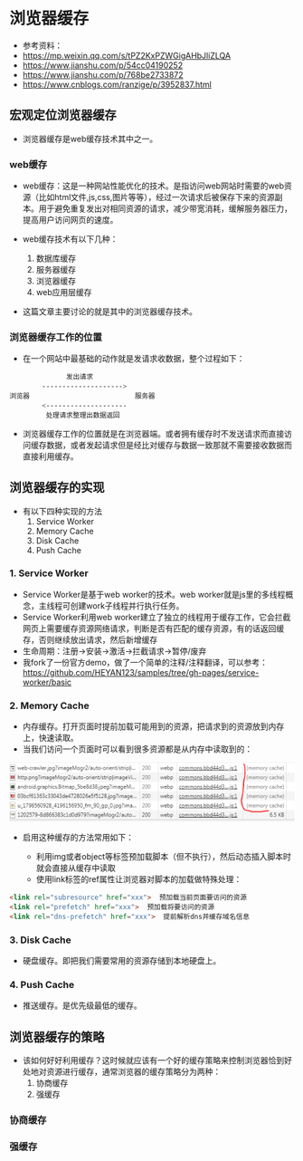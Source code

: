 # 浏览器缓存

- 参考资料：
- <https://mp.weixin.qq.com/s/tPZ2KxPZWGigAHbJliZLQA>
- <https://www.jianshu.com/p/54cc04190252>
- <https://www.jianshu.com/p/768be2733872>
- <https://www.cnblogs.com/ranzige/p/3952837.html>

## 宏观定位浏览器缓存

- 浏览器缓存是web缓存技术其中之一。

### web缓存

- web缓存：这是一种网站性能优化的技术。是指访问web网站时需要的web资源（比如html文件,js,css,图片等等），经过一次请求后被保存下来的资源副本。用于避免重复发出对相同资源的请求，减少带宽消耗，缓解服务器压力，提高用户访问网页的速度。
- web缓存技术有以下几种：
    1. 数据库缓存
    2. 服务器缓存
    3. 浏览器缓存
    4. web应用层缓存

- 这篇文章主要讨论的就是其中的浏览器缓存技术。

### 浏览器缓存工作的位置

- 在一个网站中最基础的动作就是发请求收数据，整个过程如下：

```bash
              发出请求
        -------------------->
浏览器                          服务器
        <--------------------
         处理请求整理出数据返回
```

- 浏览器缓存工作的位置就是在浏览器端。或者拥有缓存时不发送请求而直接访问缓存数据，或者发起请求但是经比对缓存与数据一致那就不需要接收数据而直接利用缓存。

## 浏览器缓存的实现

- 有以下四种实现的方法
  1. Service Worker
  2. Memory Cache
  3. Disk Cache
  4. Push Cache

### 1. Service Worker

- Service Worker是基于web worker的技术。web worker就是js里的多线程概念，主线程可创建work子线程并行执行任务。
- Service Worker利用web worker建立了独立的线程用于缓存工作，它会拦截网页上需要缓存资源网络请求，判断是否有匹配的缓存资源，有的话返回缓存，否则继续放出请求，然后新增缓存
- 生命周期：注册->安装->激活->拦截请求->暂停/废弃
- 我fork了一份官方demo，做了一个简单的注释/注释翻译，可以参考：<https://github.com/HEYAN123/samples/tree/gh-pages/service-worker/basic>

### 2. Memory Cache

- 内存缓存。打开页面时提前加载可能用到的资源，把请求到的资源放到内存上，快速读取。
- 当我们访问一个页面时可以看到很多资源都是从内存中读取到的：

![avatar](../../../static/browser.PNG)

- 启用这种缓存的方法常用如下：

  - 利用img或者object等标签预加载脚本（但不执行），然后动态插入脚本时就会直接从缓存中读取
  - 使用link标签的ref属性让浏览器对脚本的加载做特殊处理：

```html
<link rel="subresource" href="xxx">  预加载当前页面要访问的资源
<link rel="prefetch" href="xxx">  预加载将要访问的资源
<link rel="dns-prefetch" href="xxx">  提前解析dns并缓存域名信息
```

### 3. Disk Cache

- 硬盘缓存。即把我们需要常用的资源存储到本地硬盘上。

### 4. Push Cache

- 推送缓存。是优先级最低的缓存。

## 浏览器缓存的策略

- 该如何好好利用缓存？这时候就应该有一个好的缓存策略来控制浏览器恰到好处地对资源进行缓存，通常浏览器的缓存策略分为两种：
    1. 协商缓存
    2. 强缓存

### 协商缓存

### 强缓存